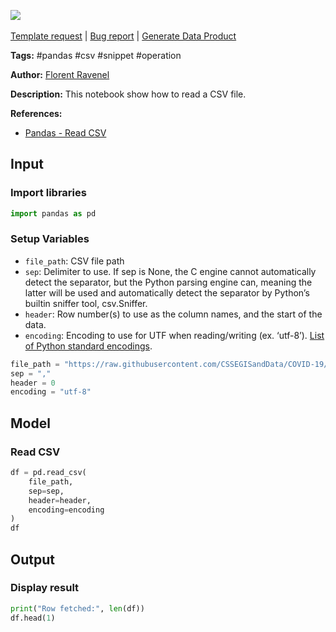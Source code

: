 <a href="https://app.naas.ai/user-redirect/naas/downloader?url=https://raw.githubusercontent.com/jupyter-naas/awesome-notebooks/master/Pandas/Pandas_Read_CSV.ipynb" target="_parent"><img src="https://naasai-public.s3.eu-west-3.amazonaws.com/Open_in_Naas_Lab.svg"/></a><br><br><a href="https://github.com/jupyter-naas/awesome-notebooks/issues/new?assignees=&labels=&template=template-request.md&title=Tool+-+Action+of+the+notebook+">Template request</a> | <a href="https://github.com/jupyter-naas/awesome-notebooks/issues/new?assignees=&labels=bug&template=bug_report.md&title=Pandas+-+Read+CSV:+Error+short+description">Bug report</a> | <a href="https://app.naas.ai/user-redirect/naas/downloader?url=https://raw.githubusercontent.com/jupyter-naas/awesome-notebooks/master/Naas/Naas_Start_data_product.ipynb" target="_parent">Generate Data Product</a>

**Tags:** #pandas #csv #snippet #operation

**Author:** [Florent Ravenel](https://www.linkedin.com/in/florent-ravenel/)

**Description:** This notebook show how to read a CSV file.

**References:**
- [Pandas - Read CSV](https://pandas.pydata.org/docs/reference/api/pandas.read_csv.html)

## Input

### Import libraries


```python
import pandas as pd
```

### Setup Variables
- `file_path`: CSV file path
- `sep`: Delimiter to use. If sep is None, the C engine cannot automatically detect the separator, but the Python parsing engine can, meaning the latter will be used and automatically detect the separator by Python’s builtin sniffer tool, csv.Sniffer. 
- `header`: Row number(s) to use as the column names, and the start of the data.
- `encoding`: Encoding to use for UTF when reading/writing (ex. ‘utf-8’). [List of Python standard encodings](https://docs.python.org/3/library/codecs.html#standard-encodings).


```python
file_path = "https://raw.githubusercontent.com/CSSEGISandData/COVID-19/master/csse_covid_19_data/csse_covid_19_time_series/time_series_covid19_confirmed_global.csv"
sep = ","
header = 0
encoding = "utf-8"
```

## Model

### Read CSV


```python
df = pd.read_csv(
    file_path,
    sep=sep,
    header=header,
    encoding=encoding
)
df
```

## Output

### Display result


```python
print("Row fetched:", len(df))
df.head(1)
```
